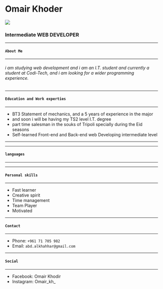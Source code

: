 # Omair Khoder

![](c:/MARKDOWN-CV/Omair1.png)
### Intermediate WEB DEVELOPER
____
#### `About Me`
____

###### i am studying web development and i am an I.T. student and currently a student at Codi-Tech, and i am looking for a wider programming experience.

__________________________

#### `Education and Work experties`

_____

- BT3 Statement of mechanics, and a 5 years of experience in the major 
- and soon i will be having my TS2 level I.T. degree 
- part time salesman in the souks of Tripoli specially during the Eid seasons
- Self-learned Front-end and Back-end web Developing intermediate level

____

____
#### `languages`
____

____
#### `Personal skills`
____
- Fast learner
- Creative spirit
- Time management
- Team Player
- Motivated

____
#### `Contact`
____
- Phone: `+961 71 705 982`
- Email: `abd.alkhahhar@gmail.com`
____

#### `Social`
____
- Facebook: Omair Khodir
- Instagram: Omair_kh_

